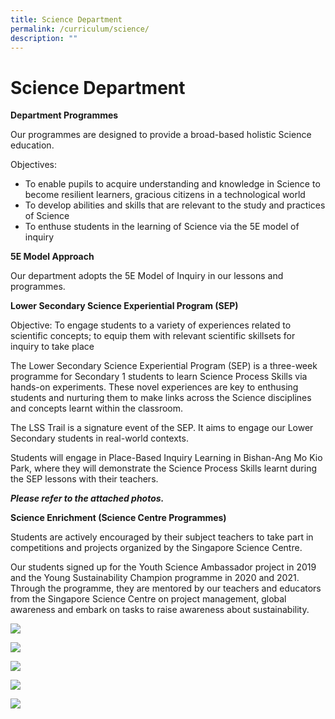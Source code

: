 ```yaml
---
title: Science Department
permalink: /curriculum/science/
description: ""
---
```

# **Science Department**

**Department Programmes**

Our programmes are designed to provide a broad-based holistic Science education.

Objectives:

*   To enable pupils to acquire understanding and knowledge in Science to become resilient learners, gracious citizens in a technological world
*   To develop abilities and skills that are relevant to the study and practices of Science
*   To enthuse students in the learning of Science via the 5E model of inquiry

**5E Model Approach**

Our department adopts the 5E Model of Inquiry in our lessons and programmes.

**Lower Secondary Science Experiential Program (SEP)** 

Objective: To engage students to a variety of experiences related to scientific concepts; to equip them with relevant scientific skillsets for inquiry to take place

The Lower Secondary Science Experiential Program (SEP) is a three-week programme for Secondary 1 students to learn Science Process Skills via hands-on experiments. These novel experiences are key to enthusing students and nurturing them to make links across the Science disciplines and concepts learnt within the classroom.

The LSS Trail is a signature event of the SEP. It aims to engage our Lower Secondary students in real-world contexts.

Students will engage in Place-Based Inquiry Learning in Bishan-Ang Mo Kio Park, where they will demonstrate the Science Process Skills learnt during the SEP lessons with their teachers. 

**_Please refer to the attached photos._**

**Science Enrichment (Science Centre Programmes)**

Students are actively encouraged by their subject teachers to take part in competitions and projects organized by the Singapore Science Centre. 

Our students signed up for the Youth Science Ambassador project in 2019 and the Young Sustainability Champion programme in 2020 and 2021. Through the programme, they are mentored by our teachers and educators from the Singapore Science Centre on project management, global awareness and embark on tasks to raise awareness about sustainability.

![](/images/Science-Department-Org-Chart-updated-18-July-2021.png)

![](/images/SEP-Science-Trail-1.jpeg)

![](/images/SEP-Science-Trail-2.jpeg)

![](/images/SEP-Science-Trail-3.jpeg)

![](/images/SEP-Science-Trail-4.jpeg)
